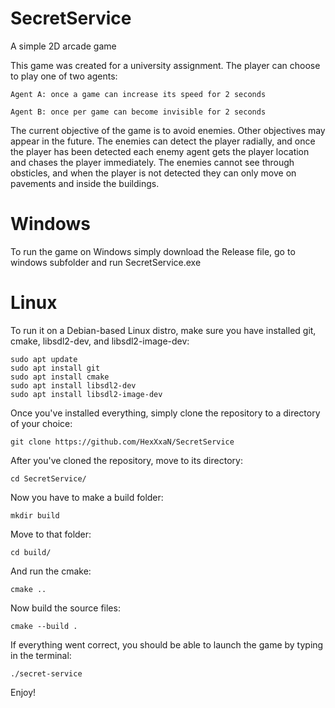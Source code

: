 # SecretService
A simple 2D arcade game 

This game was created for a university assignment. 
The player can choose to play one of two agents:

`Agent A: once a game can increase its speed for 2 seconds`

`Agent B: once per game can become invisible for 2 seconds`

The current objective of the game is to avoid enemies. Other objectives may appear in the future.
The enemies can detect the player radially, and once the player has been detected each enemy agent gets the player location and chases the player immediately.
The enemies cannot see through obsticles, and when the player is not detected they can only move on pavements and inside the buildings.

# Windows

To run the game on Windows simply download the Release file, go to windows subfolder and run SecretService.exe

# Linux

To run it on a Debian-based Linux distro, make sure you have installed git, cmake, libsdl2-dev, and libsdl2-image-dev:

```
sudo apt update
sudo apt install git
sudo apt install cmake
sudo apt install libsdl2-dev
sudo apt install libsdl2-image-dev
```

Once you've installed everything, simply clone the repository to a directory of your choice:
```
git clone https://github.com/HexXxaN/SecretService
```
After you've cloned the repository, move to its directory:
```
cd SecretService/
```
Now you have to make a build folder:
```
mkdir build
```
Move to that folder:
```
cd build/
```
And run the cmake:
```
cmake ..
```
Now build the source files:
```
cmake --build .
```
If everything went correct, you should be able to launch the game by typing in the terminal:
```
./secret-service
```
Enjoy!
